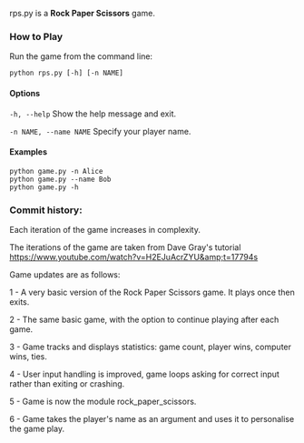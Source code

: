 rps.py is a **Rock Paper Scissors** game. 

### How to Play

Run the game from the command line:

`python rps.py [-h] [-n NAME]`

#### Options

`-h, --help`
Show the help message and exit.

`-n NAME, --name NAME`
Specify your player name.

#### Examples
```
python game.py -n Alice
python game.py --name Bob
python game.py -h
```


### Commit history:

Each iteration of the game increases in complexity. 

The iterations of the game are taken from Dave Gray's tutorial https://www.youtube.com/watch?v=H2EJuAcrZYU&amp;t=17794s


Game updates are as follows:

1 - A very basic version of the Rock Paper Scissors game. It plays once then exits.
 
2 - The same basic game, with the option to continue playing after each game.

3 - Game tracks and displays statistics: game count, player wins, computer wins, ties.

4 - User input handling is improved, game loops asking for correct input rather than exiting or crashing.

5 - Game is now the module rock_paper_scissors.

6 - Game takes the player's name as an argument and uses it to personalise the game play.
 
